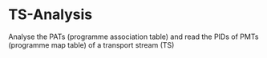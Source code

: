 # TS-Analysis
Analyse the PATs (programme association table) and read the PIDs of PMTs (programme map table) of a transport stream (TS)
